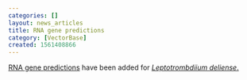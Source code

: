 ```yaml
---
categories: []
layout: news_articles
title: RNA gene predictions
category: [VectorBase]
created: 1561408866
---
```

<a href="/organisms/uol-ut/ldelu11"><u>RNA gene predictions</u></a> have been added for <a href="/organisms/leptotrombidium-deliense"><i><u>Leptotrombdiium deliense</u></i>.</a>

